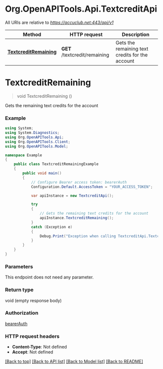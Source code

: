 # Org.OpenAPITools.Api.TextcreditApi

All URIs are relative to *https://accuclub.net:443/api/v1*

Method | HTTP request | Description
------------- | ------------- | -------------
[**TextcreditRemaining**](TextcreditApi.md#textcreditremaining) | **GET** /textcredit/remaining | Gets the remaining text credits for the account


<a name="textcreditremaining"></a>
# **TextcreditRemaining**
> void TextcreditRemaining ()

Gets the remaining text credits for the account

### Example
```csharp
using System;
using System.Diagnostics;
using Org.OpenAPITools.Api;
using Org.OpenAPITools.Client;
using Org.OpenAPITools.Model;

namespace Example
{
    public class TextcreditRemainingExample
    {
        public void main()
        {
            // Configure Bearer access token: bearerAuth
            Configuration.Default.AccessToken = "YOUR_ACCESS_TOKEN";

            var apiInstance = new TextcreditApi();

            try
            {
                // Gets the remaining text credits for the account
                apiInstance.TextcreditRemaining();
            }
            catch (Exception e)
            {
                Debug.Print("Exception when calling TextcreditApi.TextcreditRemaining: " + e.Message );
            }
        }
    }
}
```

### Parameters
This endpoint does not need any parameter.

### Return type

void (empty response body)

### Authorization

[bearerAuth](../README.md#bearerAuth)

### HTTP request headers

 - **Content-Type**: Not defined
 - **Accept**: Not defined

[[Back to top]](#) [[Back to API list]](../README.md#documentation-for-api-endpoints) [[Back to Model list]](../README.md#documentation-for-models) [[Back to README]](../README.md)

